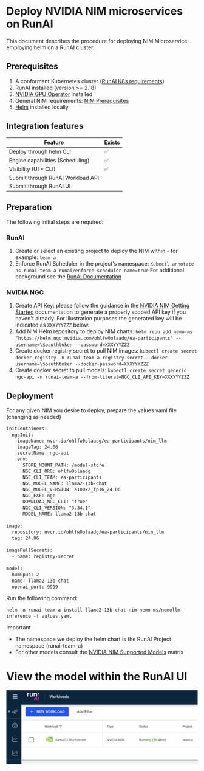 # Deploy NVIDIA NIM microservices on RunAI

This document describes the procedure for deploying NIM Microservice employing helm on a RunAI cluster.

## Prerequisites
1.  A conformant Kubernetes cluster ([RunAI K8s requirements](https://docs.run.ai/latest/admin/overview-administrator/))
2.  RunAI installed (version \>= 2.18)
3.  [NVIDIA GPU Operator](https://github.com/NVIDIA/gpu-operator) installed
4.  General NIM requirements: [NIM Prerequisites](https://docs.nvidia.com/nim/large-language-models/latest/getting-started.html#prerequisites)
5.  [Helm](https://helm.sh/docs/) installed locally

## Integration features

| Feature                            | Exists             |
|------------------------------------|--------------------|
| Deploy through helm CLI            | :white_check_mark: | 
| Engine capabilities (Scheduling)   | :white_check_mark: |  
| Visibility (UI + CLI)              | :white_check_mark: |
| Submit through RunAI Workload API  |                    | 
| Submit through RunAI UI            |                    |   

## Preparation

The following initial steps are required:

### RunAI

1. Create or select an existing project to deploy the NIM within - for example: `team-a`
2. Enforce RunAI Scheduler in the project's namespace: `Kubectl annotate ns runai-team-a runai/enforce-scheduler-name=true` For additional background see the [RunAI Documentation](https://docs.run.ai/v2.18/admin/runai-setup/config/default-scheduler/)

### NVIDIA NGC
 1. Create API Key: please follow the guidance in the [NVIDIA NIM Getting Started](https://docs.nvidia.com/nim/large-language-models/latest/getting-started.html#option-2-from-ngc) documentation to generate a properly scoped API key if you haven't already.  For illustration purposes the generated key will be indicated as `XXXYYYZZZ` below.
 2. Add NIM Helm repository to deploy NIM charts: `helm repo add nemo-ms "https://helm.ngc.nvidia.com/ohlfw0olaadg/ea-participants" --username=\$oauthtoken --password=XXXYYYZZZ`
 3. Create docker registry secret to pull NIM images: `kubectl create secret docker-registry -n runai-team-a registry-secret --docker-username=\$oauthtoken --docker-password=XXXYYYZZZ`
 4. Create docker secret to pull models: `kubectl create secret generic ngc-api -n runai-team-a --from-literal=NGC_CLI_API_KEY=XXXYYYZZZ`

## Deployment

For any given NIM you desire to deploy, prepare the values.yaml file (changing as needed)
```
initContainers:
  ngcInit:
    imageName: nvcr.io/ohlfw0olaadg/ea-participants/nim_llm
    imageTag: 24.06
    secretName: ngc-api
    env:
      STORE_MOUNT_PATH: /model-store
      NGC_CLI_ORG: ohlfw0olaadg
      NGC_CLI_TEAM: ea-participants
      NGC_MODEL_NAME: llama2-13b-chat
      NGC_MODEL_VERSION: a100x2_fp16_24.06
      NGC_EXE: ngc
      DOWNLOAD_NGC_CLI: "true"
      NGC_CLI_VERSION: "3.34.1"
      MODEL_NAME: llama2-13b-chat

image:
  repository: nvcr.io/ohlfw0olaadg/ea-participants/nim_llm
  tag: 24.06

imagePullSecrets:
  - name: registry-secret

model:
  numGpus: 2
  name: llama2-13b-chat
  openai_port: 9999
```

Run the following command:
```
helm -n runai-team-a install llama2-13b-chat-nim nemo-ms/nemollm-inference -f values.yaml
```
> [!Important]
-   The namespace we deploy the helm chart is the RunAI Project namespace (runai-team-a)
-   For other models consult the [NVIDIA NIM Supported Models](https://docs.nvidia.com/nim/large-language-models/latest/support-matrix.html#supported-models) matrix

# View the model within the RunAI UI

![nim on runai screenshot](runai_nim.png)

